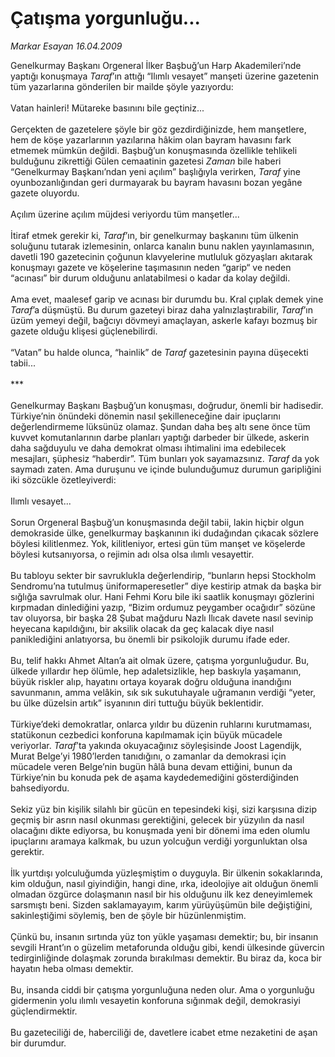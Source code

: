 # Çatışma yorgunluğu...

*Markar Esayan 16.04.2009*

<div class="taraf_structure_2col_1zq">
<div class="margen_n">



 <p>Genelkurmay Başkanı Orgeneral İlker Başbuğ’un Harp Akademileri’nde yaptığı konuşmaya <i>Taraf</i>’ın attığı “Ilımlı vesayet” manşeti üzerine gazetenin tüm yazarlarına gönderilen bir mailde şöyle yazıyordu: <br/><br/>Vatan hainleri! Mütareke basınını bile geçtiniz... <br/><br/>Gerçekten de gazetelere şöyle bir göz gezdirdiğinizde, hem manşetlere, hem de köşe yazarlarının yazılarına hâkim olan bayram havasını fark etmemek mümkün değildi. Başbuğ’un konuşmasında özellikle tehlikeli bulduğunu zikrettiği Gülen cemaatinin gazetesi <i>Zaman</i> bile haberi “Genelkurmay Başkanı’ndan yeni açılım” başlığıyla verirken, <i>Taraf</i> yine oyunbozanlığından geri durmayarak bu bayram havasını bozan yegâne gazete oluyordu. <br/><br/>Açılım üzerine açılım müjdesi veriyordu tüm manşetler... <br/><br/>İtiraf etmek gerekir ki, <i>Taraf</i>’ın, bir genelkurmay başkanını tüm ülkenin soluğunu tutarak izlemesinin, onlarca kanalın bunu naklen yayınlamasının, davetli 190 gazetecinin çoğunun klavyelerine mutluluk gözyaşları akıtarak konuşmayı gazete ve köşelerine taşımasının neden “garip“ ve neden “acınası” bir durum olduğunu anlatabilmesi o kadar da kolay değildi. <br/><br/>Ama evet, maalesef garip ve acınası bir durumdu bu. Kral çıplak demek yine <i>Taraf</i>’a düşmüştü. Bu durum gazeteyi biraz daha yalnızlaştırabilir, <i>Taraf</i>’ın üzüm yemeyi değil, bağcıyı dövmeyi amaçlayan, askerle kafayı bozmuş bir gazete olduğu klişesi güçlenebilirdi. <br/><br/>“Vatan” bu halde olunca, “hainlik” de <i>Taraf</i> gazetesinin payına düşecekti tabii... <br/><br/>*** <br/><br/>Genelkurmay Başkanı Başbuğ’un konuşması, doğrudur, önemli bir hadisedir. Türkiye’nin önündeki dönemin nasıl şekilleneceğine dair ipuçlarını değerlendirmeme lüksünüz olamaz. Şundan daha beş altı sene önce tüm kuvvet komutanlarının darbe planları yaptığı darbeder bir ülkede, askerin daha sağduyulu ve daha demokrat olması ihtimalini ima edebilecek mesajları, şüphesiz “haberdir”. Tüm bunları yok sayamazsınız. <i>Taraf</i> da yok saymadı zaten. Ama duruşunu ve içinde bulunduğumuz durumun garipliğini iki sözcükle özetleyiverdi: <br/><br/>Ilımlı vesayet... <br/><br/>Sorun Orgeneral Başbuğ’un konuşmasında değil tabii, lakin hiçbir olgun demokraside ülke, genelkurmay başkanının iki dudağından çıkacak sözlere böylesi kilitlenmez. Yok, kilitleniyor, ertesi gün tüm manşet ve köşelerde böylesi kutsanıyorsa, o rejimin adı olsa olsa ılımlı vesayettir. <br/><br/>Bu tabloyu sekter bir savruklukla değerlendirip, “bunların hepsi Stockholm Sendromu’na tutulmuş üniformaperesetler” diye kestirip atmak da başka bir sığlığa savrulmak olur. Hani Fehmi Koru bile iki saatlik konuşmayı gözlerini kırpmadan dinlediğini yazıp, “Bizim ordumuz peygamber ocağıdır” sözüne tav oluyorsa, bir başka 28 Şubat mağduru Nazlı Ilıcak davete nasıl sevinip heyecana kapıldığını, bir aksilik olacak da geç kalacak diye nasıl paniklediğini anlatıyorsa, bu önemli bir psikolojik durumu ifade eder. <br/><br/>Bu, telif hakkı Ahmet Altan’a ait olmak üzere, çatışma yorgunluğudur. Bu, ülkede yıllardır hep ölümle, hep adaletsizlikle, hep baskıyla yaşamanın, büyük riskler alıp, hayatını ortaya koyarak doğru olduğuna inandığını savunmanın, amma velâkin, sık sık sukutuhayale uğramanın verdiği “yeter, bu ülke düzelsin artık” isyanının diri tuttuğu büyük beklentidir. <br/><br/>Türkiye’deki demokratlar, onlarca yıldır bu düzenin ruhlarını kurutmaması, statükonun cezbedici konforuna kapılmamak için büyük mücadele veriyorlar. <i>Taraf</i>’ta yakında okuyacağınız söyleşisinde Joost Lagendijk, Murat Belge’yi 1980’lerden tanıdığını, o zamanlar da demokrasi için mücadele veren Belge’nin bugün hâlâ buna devam ettiğini, bunun da Türkiye’nin bu konuda pek de aşama kaydedemediğini gösterdiğinden bahsediyordu. <br/><br/>Sekiz yüz bin kişilik silahlı bir gücün en tepesindeki kişi, sizi karşısına dizip geçmiş bir asrın nasıl okunması gerektiğini, gelecek bir yüzyılın da nasıl olacağını dikte ediyorsa, bu konuşmada yeni bir dönemi ima eden olumlu ipuçlarını aramaya kalkmak, bu uzun yolcuğun verdiği yorgunluktan olsa gerektir. <br/><br/>İlk yurtdışı yolculuğumda yüzleşmiştim o duyguyla. Bir ülkenin sokaklarında, kim olduğun, nasıl giyindiğin, hangi dine, ırka, ideolojiye ait olduğun önemli olmadan özgürce dolaşmanın nasıl bir his olduğunu ilk kez deneyimlemek sarsmıştı beni. Sizden saklamayayım, karım yürüyüşümün bile değiştiğini, sakinleştiğimi söylemiş, ben de şöyle bir hüzünlenmiştim. <br/><br/>Çünkü bu, insanın sırtında yüz ton yükle yaşaması demektir; bu, bir insanın sevgili Hrant’ın o güzelim metaforunda olduğu gibi, kendi ülkesinde güvercin tedirginliğinde dolaşmak zorunda bırakılması demektir. Bu biraz da, koca bir hayatın heba olması demektir. <br/><br/>Bu, insanda ciddi bir çatışma yorgunluğuna neden olur. Ama o yorgunluğu gidermenin yolu ılımlı vesayetin konforuna sığınmak değil, demokrasiyi güçlendirmektir. <br/><br/>Bu gazeteciliği de, haberciliği de, davetlere icabet etme nezaketini de aşan bir durumdur.</p>
<br/>
<br/>
<br/>



<br/>


<div id="taraf_not">
</div>

</div>


</div>
